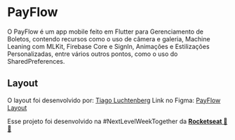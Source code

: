 # PayFlow

O PayFlow é um app mobile feito em Flutter para Gerenciamento de Boletos, contendo recursos como o uso de câmera e galeria, Machine Leaning com MLKit, Firebase Core e SignIn, Animações e Estilizações Personalizadas, entre vários outros pontos, como o uso do SharedPreferences.

## Layout
O layout foi desenvolvido por: <a href="https://instagram.com/tiagoluchtenberg">Tiago Luchtenberg</a>
Link no Figma: <a href="https://www.figma.com/file/kLK7FYnWKMoN68sQXcSniu/PayFlow">PayFlow Layout</a>


Esse projeto foi desenvolvido na #NextLevelWeekTogether da **[Rocketseat  💜🚀](https://rocketseat.com.br/)**
